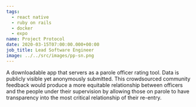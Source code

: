 ```yaml
---
tags:
  - react native
  - ruby on rails
  - docker
  - expo
name: Project Protocol
date: 2020-03-15T07:00:00.000+00:00
job_title: Lead Software Engineer
image: ../../src/images/pp-sn.png
---
```


A downloadable app that servers as a parole officer rating
tool. Data is publicly visible yet anonymously submitted.
This crowdsourced community feedback would produce a more
equitable relationship between officers and the people
under their supervision by allowing those on parole to have
transparency into the most critical relationship of their
re-entry.
